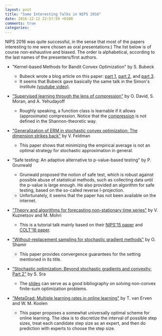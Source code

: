 ```yaml
---
layout: post
title: "Some Interesting Talks in NIPS 2016"
date: 2016-12-12 22:57:59 +0100
comments: true
categories: 
---
```


NIPS 2016 was quite successful, in the sense that most of the papers interesting to me were chosen as oral presentations:)
The list below is of course non-exhaustive and biased.
The order is alphabetical, according to the last names of the presenters/first authors.

* "Kernel-based Methods for Bandit Convex Optimization" by S. Bubeck
    * Bubeck wrote a blog article on this paper: [part 1](https://blogs.princeton.edu/imabandit/2016/08/06/kernel-based-methods-for-bandit-convex-optimization-part-1/), [part 2](https://blogs.princeton.edu/imabandit/2016/08/09/kernel-based-methods-for-convex-bandits-part-2/), and [part 3](https://blogs.princeton.edu/imabandit/2016/08/10/kernel-based-methods-for-convex-bandits-part-3/).
    * It seems that Bubeck gave basically the same talk in the Simon's institute [(youtube video)](https://youtu.be/fV4qd43OsY8).
    
* ["Supervised learning through the lens of compression"](http://papers.nips.cc/paper/6490-supervised-learning-through-the-lens-of-compression) by O. David, S. Moran, and A. Yehudayoff
    * Roughly speaking, a function class is learnable if it allows (approximate) compression. Notice that the [compression](https://users.soe.ucsc.edu/~manfred/pubs/T1.pdf) is not defined in the Shannon-theoretic way.

* ["Generalization of ERM in stochastic convex optimization: The dimension strikes back"](http://papers.nips.cc/paper/6467-generalization-of-erm-in-stochastic-convex-optimization-the-dimension-strikes-back) by V. Feldman
    * This paper shows that minimizing the empirical average is not an optimal strategy for stochastic approximation in general.  

* "Safe testing: An adaptive alternative to p-value-based testing" by P. Grunwald
    * Grunwald proposed the notion of safe test, which is robust against possible abuse of statistical methods, such as collecting data until the p-value is large enough. He also provided an algorithm for safe testing, based on the so-called reverse I-projection.
    * Unfortunately, it seems that the paper has not been available on the internet.     
    
* ["Theory and algorithms for forecasting non-stationary time series"](https://nips.cc/Conferences/2016/Schedule?showEvent=6206) by V. Kuznetsov and M. Mohri
    * This is a tutorial talk mainly based on their [NIPS'15 paper](http://papers.nips.cc/paper/5836-learning-theory-and-algorithms-for-forecasting-non-stationary-time-series) and [COLT'16 paper](http://www.jmlr.org/proceedings/papers/v49/kuznetsov16.html).
    
* ["Without-replacement sampling for stochastic gradient methods"](http://papers.nips.cc/paper/6245-without-replacement-sampling-for-stochastic-gradient-methods) by O. Shamir
    * This paper provides convergence guarantees for the setting mentioned in its title.

* ["Stochastic optimization: Beyond stochastic gradients and convexity: Part 2"](https://nips.cc/Conferences/2016/Schedule?showEvent=6200) by S. Sra
    * The [slides](http://suvrit.de/talks/vr_nips16_sra.pdf) can serve as a good bibliography on solving non-convex finite-sum optimization problems.

* ["MetaGrad: Multiple learning rates in online learning"](http://papers.nips.cc/paper/6268-metagrad-multiple-learning-rates-in-online-learning) by T. van Erven and W. M. Koolen
    * This paper proposes a somewhat universally optimal scheme for online learning. The idea is to discretize the interval of possible step sizes, treat each candidate step size as an expert, and then do prediction with experts to choose the step size.